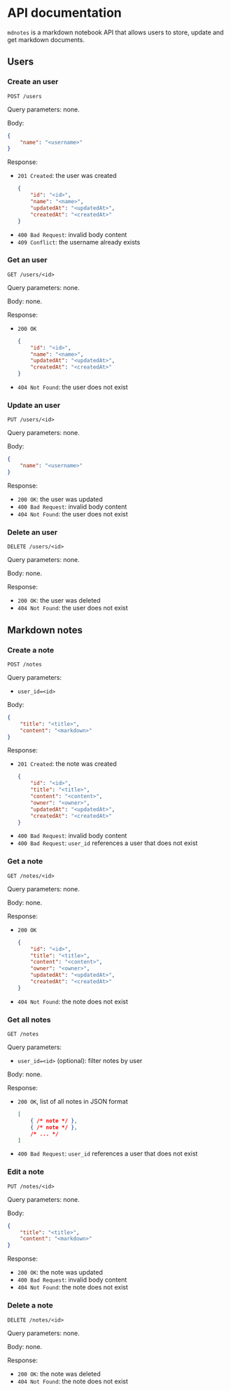 # API documentation

`mdnotes` is a markdown notebook API that allows users to store, update and get 
markdown documents.

## Users

### Create an user

`POST /users`

Query parameters: none.

Body:

```json
{
    "name": "<username>"
}
```

Response:

- `201 Created`: the user was created
    ```json
    {   
        "id": "<id>",
        "name": "<name>",
        "updatedAt": "<updatedAt>",
        "createdAt": "<createdAt>" 
    }
    ```
- `400 Bad Request`: invalid body content
- `409 Conflict`: the username already exists

### Get an user

`GET /users/<id>`

Query parameters: none.

Body: none.

Response:

- `200 OK`
    ```json
    {   
        "id": "<id>",
        "name": "<name>",
        "updatedAt": "<updatedAt>",
        "createdAt": "<createdAt>" 
    }
    ```
- `404 Not Found`: the user does not exist

### Update an user

`PUT /users/<id>`

Query parameters: none.

Body:

```json
{
    "name": "<username>"
}
```

Response:

- `200 OK`: the user was updated
- `400 Bad Request`: invalid body content
- `404 Not Found`: the user does not exist

### Delete an user

`DELETE /users/<id>`

Query parameters: none.

Body: none.

Response:

- `200 OK`: the user was deleted
- `404 Not Found`: the user does not exist

## Markdown notes

### Create a note

`POST /notes`

Query parameters:

- `user_id=<id>`

Body:

```json
{
    "title": "<title>",
    "content": "<markdown>"
}
```

Response:

- `201 Created`: the note was created
    ```json
    {   
        "id": "<id>",
        "title": "<title>",
        "content": "<content>",
        "owner": "<owner>",
        "updatedAt": "<updatedAt>",
        "createdAt": "<createdAt>"
    }
    ```
- `400 Bad Request`: invalid body content
- `400 Bad Request`: `user_id` references a user that does not exist

### Get a note

`GET /notes/<id>`

Query parameters: none.

Body: none.

Response:

- `200 OK`
    ```json
    {   
        "id": "<id>",
        "title": "<title>",
        "content": "<content>",
        "owner": "<owner>",
        "updatedAt": "<updatedAt>",
        "createdAt": "<createdAt>"
    }
    ```
- `404 Not Found`: the note does not exist

### Get all notes

`GET /notes`

Query parameters:

- `user_id=<id>` (optional): filter notes by user

Body: none.

Response:

- `200 OK`, list of all notes in JSON format
    ```json
    [
        { /* note */ },
        { /* note */ },
        /* ... */
    ]
    ```
- `400 Bad Request`: `user_id` references a user that does not exist

### Edit a note

`PUT /notes/<id>`

Query parameters: none.

Body:

```json
{
    "title": "<title>",
    "content": "<markdown>"
}
```

Response:

- `200 OK`: the note was updated
- `400 Bad Request`: invalid body content
- `404 Not Found`: the note does not exist

### Delete a note

`DELETE /notes/<id>`

Query parameters: none.

Body: none.

Response:

- `200 OK`: the note was deleted
- `404 Not Found`: the note does not exist